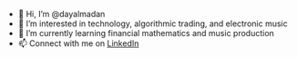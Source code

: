 - 👋 Hi, I’m @dayalmadan
- 👀 I’m interested in technology, algorithmic trading, and electronic music
- 🌱 I’m currently learning financial mathematics and music production
- 📫 Connect with me on <a href="https://www.linkedin.com/in/dayal-madan-5788b446/">LinkedIn</a>

<!---
dayalmadan/dayalmadan is a ✨ special ✨ repository because its `README.md` (this file) appears on your GitHub profile.
You can click the Preview link to take a look at your changes.
--->
